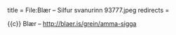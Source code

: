 title = File:Blær – Silfur svanurinn 93777.jpeg
redirects =
>>>>

{{c}} Blær – http://blaer.is/grein/amma-sigga